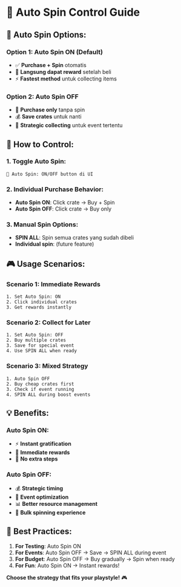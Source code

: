 # 🎲 Auto Spin Control Guide

## 🎯 **Auto Spin Options:**

### **Option 1: Auto Spin ON (Default)**
- ✅ **Purchase + Spin** otomatis
- 🎲 **Langsung dapat reward** setelah beli
- ⚡ **Fastest method** untuk collecting items

### **Option 2: Auto Spin OFF**
- 🛒 **Purchase only** tanpa spin
- 💰 **Save crates** untuk nanti
- 🎯 **Strategic collecting** untuk event tertentu

## 🔧 **How to Control:**

### **1. Toggle Auto Spin:**
```
🎲 Auto Spin: ON/OFF button di UI
```

### **2. Individual Purchase Behavior:**
- **Auto Spin ON**: Click crate → Buy + Spin
- **Auto Spin OFF**: Click crate → Buy only

### **3. Manual Spin Options:**
- **SPIN ALL**: Spin semua crates yang sudah dibeli
- **Individual spin**: (future feature)

## 🎮 **Usage Scenarios:**

### **Scenario 1: Immediate Rewards**
```
1. Set Auto Spin: ON
2. Click individual crates
3. Get rewards instantly
```

### **Scenario 2: Collect for Later**
```
1. Set Auto Spin: OFF  
2. Buy multiple crates
3. Save for special event
4. Use SPIN ALL when ready
```

### **Scenario 3: Mixed Strategy**
```
1. Auto Spin OFF
2. Buy cheap crates first
3. Check if event running
4. SPIN ALL during boost events
```

## 💡 **Benefits:**

### **Auto Spin ON:**
- ⚡ **Instant gratification**
- 🎁 **Immediate rewards**
- 🚀 **No extra steps**

### **Auto Spin OFF:**
- 💰 **Strategic timing**
- 🎯 **Event optimization**  
- 📊 **Better resource management**
- 🎲 **Bulk spinning experience**

## 🎯 **Best Practices:**

1. **For Testing**: Auto Spin ON
2. **For Events**: Auto Spin OFF → Save → SPIN ALL during event
3. **For Budget**: Auto Spin OFF → Buy gradually → Spin when ready
4. **For Fun**: Auto Spin ON → Instant rewards!

**Choose the strategy that fits your playstyle!** 🎮